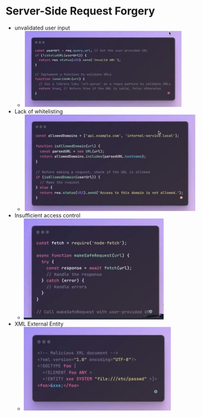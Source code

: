 # Server-Side Request Forgery
  - unvalidated user input
    - ![image](/Security/assets/images/user.JPG)
  - Lack of whitelisting
    - ![image](/Security/assets/images/whitelist.JPG)
  - Insufficient access control
    - ![image](/Security/assets/images/access.JPG)
  - XML External Entity
    - ![image](/Security/assets/images/xml.JPG)